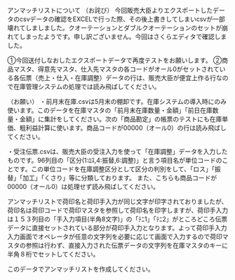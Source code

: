 アンマッチリストについて
（お詫び）
今回販売大臣よりエクスポートしたデータのcsvデータの確認をEXCELで行った際、その後上書きしてしまいcsvが一部壊れてしましました。クオーテーションとダブルクオーテーションのセットが崩れてしまったようです。申し訳ございません。今回はさくらエディタで確認しました。

①今回送付しなおしたエクスポートデータで再度テストをお願いします。
②商品マスタ、得意先マスタ、仕入先マスタの各コードがオール0がセットされている各伝票（売上・仕入・在庫調整）データの行は、販売大臣が便宜上作る行なので在庫管理システムの処理では読み飛ばしてください。

（お願い）
・前月末在庫.csvは5月末の棚卸です。在庫システムの導入時にのみ使います。このデータを在庫マスタの「前月末在庫数量・金額」「前日在庫数量・金額」に集計をしてください。次の「商品勘定」の帳票のテストにも在庫単価、粗利益計算に使います。商品コードが00000（オール0）の行は読み飛ばしてください。

・受注伝票.csvは、販売大臣の受注入力を使って「在庫調整」データを入力したものです。96列目の「区分(1:ﾛｽ,4:振替,6:調整)」と言う項目名が単位コードのことです。この単位コードを在庫調整区分として区分の判別をして、「ロス」「振替」「加工」「くさり」等に分類しております。
また、こちらも商品コードが00000（オール0）は処理せず読み飛ばしてください。

アンマッチリストで荷印名と荷印手入力が同じ文字が印字されておりましたが、荷印名は荷印コードで荷印マスタを参照して荷印名を印字しますが、荷印手入力は１５３列目の「手入力項目(半角8文字)」の「ﾃﾆ1」「ﾃﾆ2」がところどころ伝票データに直接セットされている部分が荷印手入力となります。よって荷印手入力入力画面でオペレータが任意の文字列を必要に応じて画面で入力するので荷印マスタの参照は行わず、直接入力された伝票データの文字列を在庫マスタのキーに半角８桁でセットしてください。

このデータでアンマッチリストを作成してください。



